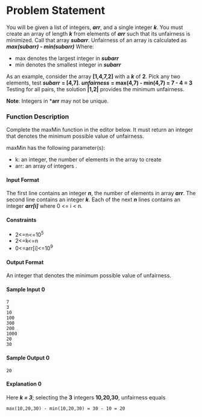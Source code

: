 # Problem Statement
You will be given a list of integers, ***arr***, and a single integer ***k***. You must create an array of length ***k*** from elements of ***arr*** such that its unfairness is minimized. Call that array ***subarr***. Unfairness of an array is calculated as
***max(subarr) - min(subarr)***
Where:
- max denotes the largest integer in ***subarr***
- min denotes the smallest integer in ***subarr***

As an example, consider the array **[1,4,7,2]** with a ***k*** of **2**. Pick any two elements, test ***subarr*** **= [4,7]**.
***unfairness*** **= max(4,7) - min(4,7) = 7 - 4 = 3**
Testing for all pairs, the solution **|1,2|** provides the minimum unfairness.

**Note**: Integers in ***arr** may not be unique.

### Function Description

Complete the maxMin function in the editor below. It must return an integer that denotes the minimum possible value of unfairness.

maxMin has the following parameter(s):

+ k: an integer, the number of elements in the array to create
+ arr: an array of integers .

#### Input Format

The first line contains an integer ***n***, the number of elements in array ***arr***.
The second line contains an integer ***k***.
Each of the next ***n*** lines contains an integer ***arr[i]*** where 0 <= i < n.

#### Constraints
+ 2<=n<=10<sup>5</sup>
+ 2<=k<=n
+ 0<=arr[i]<=10<sup>9</sup>

#### Output Format

An integer that denotes the minimum possible value of unfairness.

#### Sample Input 0
```
7
3
10
100
300
200
1000
20
30
```
#### Sample Output 0
```
20
```
#### Explanation 0

Here ***k = 3***; selecting the **3** integers **10,20,30**, unfairness equals
```
max(10,20,30) - min(10,20,30) = 30 - 10 = 20
```